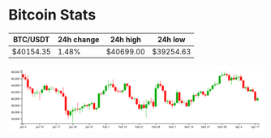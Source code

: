 # Bitcoin Stats

BTC/USDT|24h change|24h high|24h low|
|---|---|---|---|
|$40154.35|1.48%|$40699.00|$39254.63|

<img src="./chart.svg">
